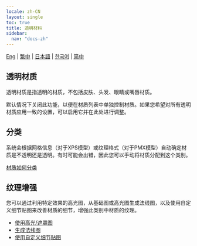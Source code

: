 ```yaml
---
locale: zh-CN
layout: single
toc: true
title: 透明材料
sidebar:
  nav: "docs-zh"
---
```

[Eng](/dancexr/features/material_transparent) | [繁中](/tw/dancexr/features/material_transparent) | [日本語](/jp/dancexr/features/material_transparent) | [한국어](/kr/dancexr/features/material_transparent) | [简中](/zh/dancexr/features/material_transparent)

## 透明材质
透明材质是指透明的材质，不包括皮肤、头发、眼睛或嘴唇材质。

默认情况下关闭此功能，以便在材质列表中单独控制材质。如果您希望对所有透明材质应用一致的设置，可以启用它并在此处进行调整。

## 分类
系统会根据网格信息（对于XPS模型）或纹理格式（对于PMX模型）自动确定材质是不透明还是透明。有时可能会出错，因此您可以手动将材质分配到这个类别。

[材质如何分类](material_settings.md#material-category)

## 纹理增强
您可以通过利用特定效果的高光图，从基础图或高光图生成法线图，以及使用自定义细节贴图来改善材质的细节，增强此类别中材质的纹理。

* [使用高光/遮罩图](specular_map.md)
* [生成法线图](generate_normal_map.md)
* [使用自定义细节贴图](custom_detail_map.md)